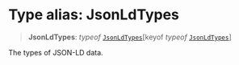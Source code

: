 # Type alias: JsonLdTypes

> **JsonLdTypes**: *typeof* [`JsonLdTypes`](../variables/JsonLdTypes.md)\[keyof *typeof* [`JsonLdTypes`](../variables/JsonLdTypes.md)\]

The types of JSON-LD data.

